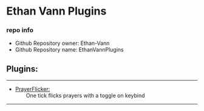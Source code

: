 # Ethan Vann Plugins
### repo info
- Github Repository owner: Ethan-Vann
- Github Repository name: EthanVannPlugins

<h2>Plugins:</h2>

***

- [PrayerFlicker:](https://github.com/Ethan-Vann/EthanVannPlugins/blob/master/PrayerFlicker/src/main/java/com/example/PrayerFlicker/PrayerFlickerPlugin2.java "Source")
<br>&emsp;&emsp;One tick flicks prayers with a toggle on keybind

***
